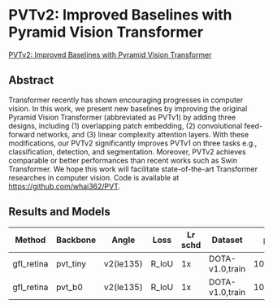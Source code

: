# PVTv2: Improved Baselines with Pyramid Vision Transformer

[PVTv2: Improved Baselines with Pyramid Vision Transformer](http://arxiv.org/abs/2106.13797)

## Abstract

Transformer recently has shown encouraging progresses in computer vision. In this work, we present new baselines by improving the original Pyramid Vision Transformer (abbreviated as PVTv1) by adding three designs, including (1) overlapping patch embedding, (2) convolutional feed-forward networks, and (3) linear complexity attention layers. With these modifications, our PVTv2 significantly improves PVTv1 on three tasks e.g., classification, detection, and segmentation. Moreover, PVTv2 achieves comparable or better performances than recent works such as Swin Transformer. We hope this work will facilitate state-of-the-art Transformer researches in computer vision. Code is available at https://github.com/whai362/PVT.

## Results and Models

| Method     | Backbone | Angle     | Loss  | Lr schd | Dataset         | preprocess    | $AP_{0.5}$ | $AP_{0.75}$ | $mAP$ |
| ---------- | -------- | --------- | ----- | ------- | --------------- | ------------- | ---------- | ----------- | ----- |
| gfl_retina | pvt_tiny | v2(le135) | R_IoU | 1x      | DOTA-v1.0,train | 1024x1024,512 | 69.85      | 41.32       | 40.48 |
| gfl_retina | pvt_b0   | v2(le135) | R_IoU | 1x      | DOTA-v1.0,train | 1024x1024,512 | 72.91      | 44.00       | 42.84 |